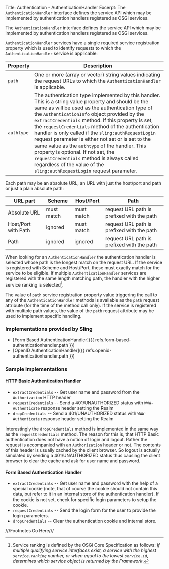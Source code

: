 Title: Authentication - AuthenticationHandler
Excerpt: The `AuthenticationHandler` interface defines the service API which may be implemented by authentication handlers registered as OSGi services.

The `AuthenticationHandler` interface defines the service API which may be implemented by authentication handlers registered as OSGi services.

`AuthenticationHandler` services have a single required service registration property which is used to identify requests to which the `AuthenticationHandler` service is applicable:

| Property | Description |
|-|-|
| `path` | One or more (array or vector) string values indicating the request URLs to which the `AuthenticationHandler` is applicable. |
| `authtype` | The authentication type implemented by this handler. This is a string value property and should be the same as will be used as the authentication type of the `AuthenticationInfo` object provided by the `extractCredentials` method. If this property is set, the `requestCredentials` method of the authentication handler is only called if the `sling:authRequestLogin` request parameter is either not set or is set to the same value as the `authtype` of the handler. This property is optional. If not set, the `requestCredentials` method is always called regardless of the value of the `sling:authRequestLogin` request parameter. |

Each path may be an absolute URL, an URL with just the host/port and path or just a plain absolute path:

| URL part | Scheme | Host/Port | Path |
|-|-|-|-|
| Absolute URL | must match | must match | request URL path is prefixed with the path |
| Host/Port with Path | ignored | must match | request URL path is prefixed with the path |
| Path | ignored | ignored | request URL path is prefixed with the path |

When looking for an `AuthenticationHandler` the authentication handler is selected whose path is the longest match on the request URL. If the service is registered with Scheme and Host/Port, these must exactly match for the service to be eligible. If multiple `AuthenticationHandler` services are registered with the same length matching path, the handler with the higher service ranking is selected[^ranking].

[^ranking]: Service ranking is defined by the OSGi Core Specification as follows: *If multiple qualifying service interfaces exist, a service with the highest `service.ranking` number, or when equal to the lowest `service.id`, determines which service object is returned by the Framework*.

The value of `path` service registration property value triggering the call to any of the `AuthenticationHandler` methods is available as the `path` request attribute (for the time of the method call only). If the service is registered with multiple path values, the value of the `path` request attribute may be used to implement specific handling.


### Implementations provided by Sling

* [Form Based AuthenticationHandler]({{ refs.form-based-authenticationhandler.path }})
* [OpenID AuthenticationHandler]({{ refs.openid-authenticationhandler.path }})

### Sample implementations


#### HTTP Basic Authentication Handler

* `extractCredentials` -- Get user name and password from the `Authorization` HTTP header
* `requestCredentials` -- Send a 401/UNAUTHORIZED status with `WWW-Authenticate` response header setting the Realm
* `dropCredentials` -- Send a 401/UNAUTHORIZED status with `WWW-Authenticate` response header setting the Realm

Interestingly the `dropCredentials` method is implemented in the same way as the `requestCredentials` method. The reason for this is, that HTTP Basic authentication does not have a notion of login and logout. Rather the request is accompanied with an `Authorization` header or not. The contents of this header is usually cached by the client browser. So logout is actually simulated by sending a 401/UNAUTHORIZED status thus causing the client browser to clear the cache and ask for user name and password.


#### Form Based Authentication Handler


* `extractCredentials` -- Get user name and password with the help of a special cookie (note, that of course the cookie should not contain this data, but refer to it in an internal store of the authentication handler). If the cookie is not set, check for specific login parameters to setup the cookie.
* `requestCredentials` -- Send the login form for the user to provide the login parameters.
* `dropCredentials` -- Clear the authentication cookie and internal store.


///Footnotes Go Here///
